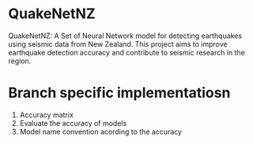 # QuakeNetNZ
QuakeNetNZ: A Set of Neural Network model for detecting earthquakes using seismic data from New Zealand. This project aims to improve earthquake detection accuracy and contribute to seismic research in the region.


# Branch specific implementatiosn
1. Accuracy matrix
2. Evaluate the accuracy of models
3. Model name convention acording to the accuracy
